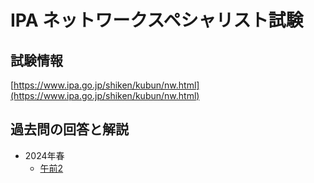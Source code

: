 # IPA ネットワークスペシャリスト試験

## 試験情報

[https://www.ipa.go.jp/shiken/kubun/nw.html](https://www.ipa.go.jp/shiken/kubun/nw.html)

## 過去問の回答と解説

- 2024年春
  - [午前2](./past-exams/2024/am2.md)
